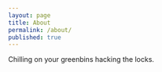 ```yaml
---
layout: page
title: About
permalink: /about/
published: true
---
```

Chilling on your greenbins hacking the locks.